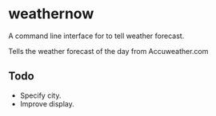# weathernow
A command line interface for to tell weather forecast.

Tells the weather forecast of the day from Accuweather.com

## Todo
* Specify city.
* Improve display.
